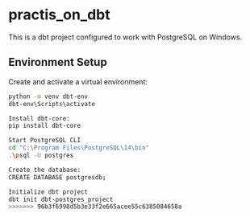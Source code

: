 
# practis_on_dbt

This is a dbt project configured to work with PostgreSQL on Windows.

## Environment Setup

Create and activate a virtual environment:
```bash
python -m venv dbt-env
dbt-env\Scripts\activate

Install dbt-core:
pip install dbt-core

Start PostgreSQL CLI
cd "C:\Program Files\PostgreSQL\14\bin"
.\psql -U postgres

Create the database:
CREATE DATABASE postgresdb;

Initialize dbt project
dbt init dbt-postgres_project
>>>>>>> 96b3f6998d5b3e33f2e665acee55c6385084658a
